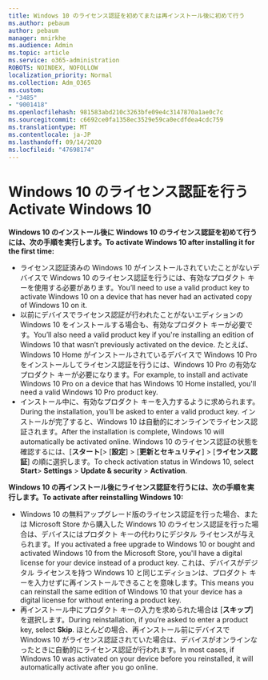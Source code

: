 ```yaml
---
title: Windows 10 のライセンス認証を初めてまたは再インストール後に初めて行う
ms.author: pebaum
author: pebaum
manager: mnirkhe
ms.audience: Admin
ms.topic: article
ms.service: o365-administration
ROBOTS: NOINDEX, NOFOLLOW
localization_priority: Normal
ms.collection: Adm_O365
ms.custom:
- "3485"
- "9001418"
ms.openlocfilehash: 981583abd210c3263bfe09e4c3147870a1ae0c7c
ms.sourcegitcommit: c6692ce0fa1358ec3529e59ca0ecdfdea4cdc759
ms.translationtype: MT
ms.contentlocale: ja-JP
ms.lasthandoff: 09/14/2020
ms.locfileid: "47698174"
---
```

# <a name="activate-windows-10"></a><span data-ttu-id="526c8-102">Windows 10 のライセンス認証を行う</span><span class="sxs-lookup"><span data-stu-id="526c8-102">Activate Windows 10</span></span>

<span data-ttu-id="526c8-103">**Windows 10 のインストール後に Windows 10 のライセンス認証を初めて行うには、次の手順を実行します。**</span><span class="sxs-lookup"><span data-stu-id="526c8-103">**To activate Windows 10 after installing it for the first time:**</span></span>

- <span data-ttu-id="526c8-104">ライセンス認証済みの Windows 10 がインストールされていたことがないデバイスで Windows 10 のライセンス認証を行うには、有効なプロダクト キーを使用する必要があります。</span><span class="sxs-lookup"><span data-stu-id="526c8-104">You’ll need to use a valid product key to activate Windows 10 on a device that has never had an activated copy of Windows 10 on it.</span></span>
- <span data-ttu-id="526c8-105">以前にデバイスでライセンス認証が行われたことがないエディションの Windows 10 をインストールする場合も、有効なプロダクト キーが必要です。</span><span class="sxs-lookup"><span data-stu-id="526c8-105">You’ll also need a valid product key if you're installing an edition of Windows 10 that wasn’t previously activated on the device.</span></span> <span data-ttu-id="526c8-106">たとえば、Windows 10 Home がインストールされているデバイスで Windows 10 Pro をインストールしてライセンス認証を行うには、Windows 10 Pro の有効なプロダクト キーが必要になります。</span><span class="sxs-lookup"><span data-stu-id="526c8-106">For example, to install and activate Windows 10 Pro on a device that has Windows 10 Home installed, you'll need a valid Windows 10 Pro product key.</span></span>
- <span data-ttu-id="526c8-107">インストール中に、有効なプロダクト キーを入力するように求められます。</span><span class="sxs-lookup"><span data-stu-id="526c8-107">During the installation, you’ll be asked to enter a valid product key.</span></span> <span data-ttu-id="526c8-108">インストールが完了すると、Windows 10 は自動的にオンラインでライセンス認証されます。</span><span class="sxs-lookup"><span data-stu-id="526c8-108">After the installation is complete, Windows 10 will automatically be activated online.</span></span> <span data-ttu-id="526c8-109">Windows 10 のライセンス認証の状態を確認するには、[**スタート**[> [**設定**] > [**更新とセキュリティ**]  > [**ライセンス認証**] の順に選択します。</span><span class="sxs-lookup"><span data-stu-id="526c8-109">To check activation status in Windows 10, select **Start**> **Settings** > **Update & security** > **Activation**.</span></span>

<span data-ttu-id="526c8-110">**Windows 10 の再インストール後にライセンス認証を行うには、次の手順を実行します。**</span><span class="sxs-lookup"><span data-stu-id="526c8-110">**To activate after reinstalling Windows 10:**</span></span>

- <span data-ttu-id="526c8-111">Windows 10 の無料アップグレード版のライセンス認証を行った場合、または Microsoft Store から購入した Windows 10 のライセンス認証を行った場合は、デバイスにはプロダクト キーの代わりにデジタル ライセンスが与えられます。</span><span class="sxs-lookup"><span data-stu-id="526c8-111">If you activated a free upgrade to Windows 10 or bought and activated Windows 10 from the Microsoft Store, you'll have a digital license for your device instead of a product key.</span></span> <span data-ttu-id="526c8-112">これは、デバイスがデジタル ライセンスを持つ Windows 10 と同じエディションは、プロダクト キーを入力せずに再インストールできることを意味します。</span><span class="sxs-lookup"><span data-stu-id="526c8-112">This means you can reinstall the same edition of Windows 10 that your device has a digital license for without entering a product key.</span></span>
- <span data-ttu-id="526c8-113">再インストール中にプロダクト キーの入力を求められた場合は [**スキップ**] を選択します。</span><span class="sxs-lookup"><span data-stu-id="526c8-113">During reinstallation, if you’re asked to enter a product key, select **Skip**.</span></span> <span data-ttu-id="526c8-114">ほとんどの場合、再インストール前にデバイスで Windows 10 がライセンス認証されていた場合は、デバイスがオンラインなったときに自動的にライセンス認証が行われます。</span><span class="sxs-lookup"><span data-stu-id="526c8-114">In most cases, if Windows 10 was activated on your device before you reinstalled, it will automatically activate after you go online.</span></span>
